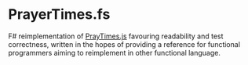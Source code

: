 PrayerTimes.fs
====

F# reimplementation of [PrayTimes.js](http://praytimes.org/) favouring readability and test correctness, written in the hopes of providing a reference for functional programmers aiming to reimplement in other functional language.